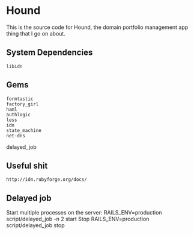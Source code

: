 # Hound
This is the source code for Hound, the domain portfolio management app thing that I go on about.

## System Dependencies
    libidn

## Gems
    formtastic
    factory_girl
    haml
    authlogic
    less
    idn
    state_machine
    net-dns

delayed_job
## Useful shit
    http://idn.rubyforge.org/docs/

## Delayed job
Start multiple processes on the server:
    RAILS_ENV=production script/delayed_job -n 2 start
Stop
    RAILS_ENV=production script/delayed_job stop
